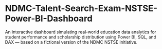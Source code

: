 # NDMC-Talent-Search-Exam-NSTSE-Power-BI-Dashboard
An interactive dashboard simulating real-world education data analytics for student performance and scholarship distribution using Power BI, SQL, and DAX — based on a fictional version of the NDMC NSTSE initiative.

